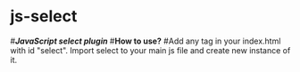 # js-select

#***JavaScript select plugin***
#**How to use?**
#Add any tag in your index.html with id "select". Import select to your main js file and create new instance of it.
